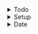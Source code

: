 <details>
<summary>Todo</summary>

```js
// style
// image
// button suivant arrow
```

</details>

<details>
<summary>Setup</summary>

```js
// npm i validator
// npm i --save-dev @types/validator

// expo install react-native-modal-datetime-picker @react-native-community/datetimepicker
```

</details>

<details>
<summary>Date</summary>

```js
// expo install react-native-modal-datetime-picker @react-native-community/datetimepicker
```

</details>
